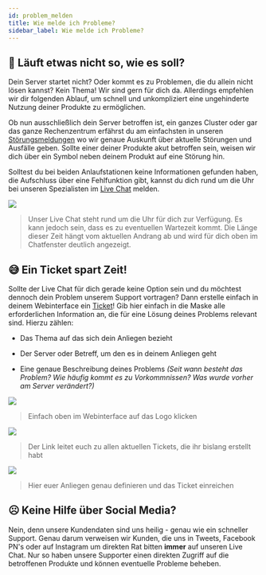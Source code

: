 ```yaml
---
id: problem_melden
title: Wie melde ich Probleme?
sidebar_label: Wie melde ich Probleme?
---
```


## 🤔 Läuft etwas nicht so, wie es soll?

Dein Server startet nicht? Oder kommt es zu Problemen, die du allein nicht lösen kannst? Kein Thema! Wir sind gern für dich da. Allerdings empfehlen wir dir folgenden Ablauf, um schnell und unkompliziert eine ungehinderte Nutzung deiner Produkte zu ermöglichen.


Ob nun ausschließlich dein Server betroffen ist, ein ganzes Cluster oder gar das ganze Rechenzentrum erfährst du am einfachsten in unseren [Störungsmeldungen](https://zap-hosting.com/de/interruption/) wo wir genaue Auskunft über aktuelle Störungen und Ausfälle geben. Sollte einer deiner Produkte akut betroffen sein, weisen wir dich über ein Symbol neben deinem Produkt auf eine Störung hin.


Solltest du bei beiden Anlaufstationen keine Informationen gefunden haben, die Aufschluss über eine Fehlfunktion gibt, kannst du dich rund um die Uhr bei unseren Spezialisten im [Live Chat](https://zap-hosting.com/de/) melden. 



![](https://i.imgur.com/zX9radT.png)
>  Unser Live Chat steht rund um die Uhr für dich zur Verfügung. Es kann jedoch sein, dass es zu eventuellen Wartezeit kommt. Die Länge dieser Zeit hängt vom aktuellen Andrang ab und wird für dich oben im Chatfenster deutlich angezeigt.


## 😅 Ein Ticket spart Zeit!

Sollte der Live Chat für dich gerade keine Option sein und du möchtest dennoch dein Problem unserem Support vortragen? Dann erstelle einfach in deinem Webinterface ein [Ticket](https://zap-hosting.com/de/customer/support/)! Gib hier einfach in die Maske alle erforderlichen Information an, die für eine Lösung deines Problems relevant sind. Hierzu zählen:

* Das Thema auf das sich dein Anliegen bezieht

* Der Server oder Betreff, um den es in deinem Anliegen geht

* Eine genaue Beschreibung deines Problems *(Seit wann besteht das Problem? Wie häufig kommt es zu Vorkommnissen? Was wurde vorher am Server verändert?)* 



![](https://i.imgur.com/YHLObkV.png)

> Einfach oben im Webinterface auf das Logo klicken



![](https://i.imgur.com/T2okjri.png)

> Der Link leitet euch zu allen aktuellen Tickets, die ihr bislang erstellt habt



![](https://i.imgur.com/iPr4P8A.png)

> Hier euer Anliegen genau definieren und das Ticket einreichen



## ☹️ Keine Hilfe über Social Media?

Nein, denn unsere Kundendaten sind uns heilig - genau wie ein schneller Support. Genau darum verweisen wir Kunden, die uns in Tweets, Facebook PN's oder auf Instagram um direkten Rat bitten **immer** auf unseren Live Chat. Nur so haben unsere Supporter einen direkten Zugriff auf die betroffenen Produkte und können eventuelle Probleme beheben. 

